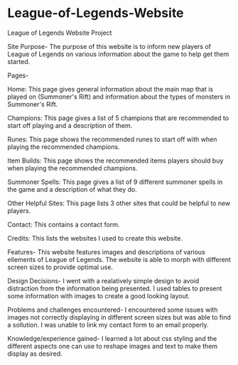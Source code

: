 # League-of-Legends-Website
League of Legends Website Project

Site Purpose-
The purpose of this website is to inform new players of League of Legends on various information about the game to help get them started.

Pages-

Home: This page gives general information about the main map that is played on (Summoner's Rift) and information about the types of monsters in Summoner's Rift.

Champions: This page gives a list of 5 champions that are recommended to start off playing and a description of them.

Runes: This page shows the recommended runes to start off with when playing the recommended champions.

Item Builds: This page shows the recommended items players should buy when playing the recommended champions.

Summoner Spells: This page gives a list of 9 different summoner spells in the game and a description of what they do.

Other Helpful Sites: This page lists 3 other sites that could be helpful to new players.

Contact: This contains a contact form.

Credits: This lists the websites I used to create this website.

Features-
This website features images and descriptions of various ellements of League of Legends. The website is able to morph with different screen sizes to provide optimal use.

Design Decisions-
I went with a realatively simple design to avoid distraction from the information being presented. I used tables to present some information with images to create a good looking layout.

Problems and challenges encountered-
I encountered some issues with images not correctly displaying in different screen sizes but was able to find a sollution. I was unable to link my contact form to an email properly.

Knowledge/experience gained-
I learned a lot about css styling and the different aspects one can use to reshape images and text to make them display as desired.
